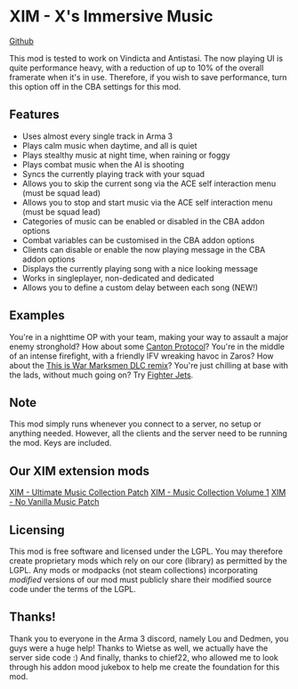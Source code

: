 # XIM - X's Immersive Music
[Github](https://github.com/elimin-8/XsImmersiveMusic)

This mod is tested to work on Vindicta and Antistasi.
The now playing UI is quite performance heavy, with a reduction of up to 10% of the overall framerate when it's in use. Therefore, if you wish to save performance, turn this option off in the CBA settings for this mod.

## Features
* Uses almost every single track in Arma 3
* Plays calm music when daytime, and all is quiet
* Plays stealthy music at night time, when raining or foggy
* Plays combat music when the AI is shooting
* Syncs the currently playing track with your squad
* Allows you to skip the current song via the ACE self interaction menu (must be squad lead)
* Allows you to stop and start music via the ACE self interaction menu (must be squad lead)
* Categories of music can be enabled or disabled in the CBA addon options
* Combat variables can be customised in the CBA addon options
* Clients can disable or enable the now playing message in the CBA addon options
* Displays the currently playing song with a nice looking message
* Works in singleplayer, non-dedicated and dedicated
* Allows you to define a custom delay between each song (NEW!)


## Examples
You're in a nighttime OP with your team, making your way to assault a major enemy stronghold? How about some [Canton Protocol](https://www.youtube.com/watch?v=kQMG8FGYRso)?
You're in the middle of an intense firefight, with a friendly IFV wreaking havoc in Zaros? How about the [This is War Marksmen DLC remix](https://www.youtube.com/watch?v=yl7nTK6qeSM)?
You're just chilling at base with the lads, without much going on? Try [Fighter Jets](https://www.youtube.com/watch?v=2-Hr-aqCT8s).

## Note
This mod simply runs whenever you connect to a server, no setup or anything needed. However, all the clients and the server need to be running the mod.
Keys are included.

## Our XIM extension mods
[XIM - Ultimate Music Collection Patch](https://steamcommunity.com/sharedfiles/filedetails/?id=2338132001)
[XIM - Music Collection Volume 1](https://steamcommunity.com/sharedfiles/filedetails/?id=2356457377)
[XIM - No Vanilla Music Patch](https://steamcommunity.com/sharedfiles/filedetails/?id=2368137675)

## Licensing
This mod is free software and licensed under the LGPL. You may therefore create proprietary mods which rely on our core (library) as permitted by the LGPL.
Any mods or modpacks (not steam collections) incorporating *modified* versions of our mod must publicly share their modified source code under the terms of the LGPL. 

## Thanks!
Thank you to everyone in the Arma 3 discord, namely Lou and Dedmen, you guys were a huge help!
Thanks to Wietse as well, we actually have the server side code :)
And finally, thanks to chief22, who allowed me to look through his addon mood jukebox to help me create the foundation for this mod.
